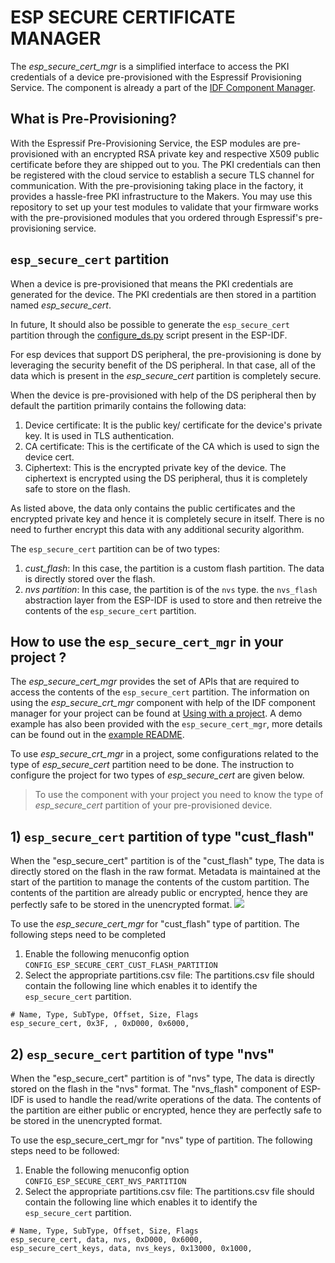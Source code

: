 # ESP SECURE CERTIFICATE MANAGER

The *esp_secure_cert_mgr* is a simplified interface to access the PKI credentials of a device pre-provisioned with the Espressif Provisioning Service.
The component is already a part of the [IDF Component Manager](https://docs.espressif.com/projects/esp-idf/en/latest/esp32/api-guides/tools/idf-component-manager.html).

## What is Pre-Provisioning?

With the Espressif Pre-Provisioning Service, the ESP modules are pre-provisioned with an encrypted RSA private key and respective X509 public certificate before they are shipped out to you. The PKI credentials can then be registered with the cloud service to establish a secure TLS channel for communication. With the pre-provisioning taking place in the factory, it provides a hassle-free PKI infrastructure to the Makers. You may use this repository to set up your test modules to validate that your firmware works with the pre-provisioned modules that you ordered through Espressif's pre-provisioning service.

## `esp_secure_cert` partition
When a device is pre-provisioned that means the PKI credentials are generated for the device. The PKI credentials are then stored in a partition named
*esp_secure_cert*.

In future, It should also be possible to generate the `esp_secure_cert` partition through the [configure_ds.py](https://github.com/espressif/esp-idf/blob/master/examples/protocols/mqtt/ssl_ds/configure_ds.py) script present in the ESP-IDF.

For esp devices that support DS peripheral, the pre-provisioning is done by leveraging the security benefit of the DS peripheral. In that case, all of the data which is present in the *esp_secure_cert* partition is completely secure.

When the device is pre-provisioned with help of the DS peripheral then by default the partition primarily contains the following data:
1) Device certificate: It is the public key/ certificate for the device's private key. It is used in TLS authentication.
2) CA certificate: This is the certificate of the CA which is used to sign the device cert.
3) Ciphertext: This is the encrypted private key of the device. The ciphertext is encrypted using the DS peripheral, thus it is completely safe to store on the flash.

As listed above, the data only contains the public certificates and the encrypted private key and hence it is completely secure in itself. There is no need to further encrypt this data with any additional security algorithm.

The `esp_secure_cert` partition can be of two types:
1) *cust_flash*: In this case, the partition is a custom flash partition. The data is directly stored over the flash.
2) *nvs partition*: In this case, the partition is of the `nvs` type. the `nvs_flash` abstraction layer from the ESP-IDF is used to store and then retreive the contents of the `esp_secure_cert` partition.


## How to use the `esp_secure_cert_mgr` in your project ?
The *esp_secure_cert_mgr* provides the set of APIs that are required to access the contents of the `esp_secure_cert` partition. The information on using the *esp_secure_crt_mgr* component with help of the IDF component manager for your project can be found at [Using with a project](https://github.com/espressif/idf-component-manager#using-with-a-project). A demo example has also been provided with the `esp_secure_cert_mgr`, more details can be found out in the [example README](examples/esp_secure_cert_sample_app/README.md).

To use *esp_secure_crt_mgr* in a project, some configurations related to the type of *esp_secure_cert* partition need to be done. The instruction to configure the project for two types of *esp_secure_cert* are given below.

> To use the component with your project you need to know the type of *esp_secure_cert* partition of your pre-provisioned device.

## 1) `esp_secure_cert` partition of type "cust_flash"
When the "esp_secure_cert" partition is of the "cust_flash" type, The data is directly stored on the flash in the raw format. Metadata is maintained at the start of the partition to manage the contents of the custom partition.
The contents of the partition are already public or encrypted, hence they are perfectly safe to be stored in the unencrypted format.
![](esp_secure_cert_cust_flash.jpeg)

To use the *esp_secure_cert_mgr* for "cust_flash" type of partition.
The following steps need to be completed
1) Enable the following menuconfig option
`CONFIG_ESP_SECURE_CERT_CUST_FLASH_PARTITION`
2) Select the appropriate partitions.csv file:
The partitions.csv file should contain the following line which enables it to identify the `esp_secure_cert` partition.

```
# Name, Type, SubType, Offset, Size, Flags
esp_secure_cert, 0x3F, , 0xD000, 0x6000,
```

## 2) `esp_secure_cert` partition of type "nvs"
When the "esp_secure_cert" partition is of "nvs" type, The data is directly stored on the flash in the "nvs" format. The "nvs_flash" component of ESP-IDF is used to handle the read/write operations of the data.
The contents of the partition are either public or encrypted, hence they are perfectly safe to be stored in the unencrypted format.

To use the esp_secure_cert_mgr for "nvs" type of partition. The following steps need to be followed:
1) Enable the following menuconfig option
`CONFIG_ESP_SECURE_CERT_NVS_PARTITION`
2) Select the appropriate partitions.csv file:
The partitions.csv file should contain the following line which enables it to identify the `esp_secure_cert` partition.

```
# Name, Type, SubType, Offset, Size, Flags
esp_secure_cert, data, nvs, 0xD000, 0x6000,
esp_secure_cert_keys, data, nvs_keys, 0x13000, 0x1000,
```
